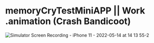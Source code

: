 # memoryCryTestMiniAPP || Work .animation (Crash Bandicoot)     
![Simulator Screen Recording - iPhone 11 - 2022-05-14 at 14 13 55-2](https://user-images.githubusercontent.com/103481753/174020557-f3a6ff93-983e-432f-9d9f-f9cdf0adb8fc.gif)
